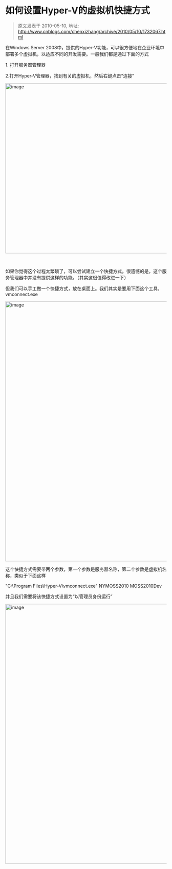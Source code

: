 # 如何设置Hyper-V的虚拟机快捷方式 
> 原文发表于 2010-05-10, 地址: http://www.cnblogs.com/chenxizhang/archive/2010/05/10/1732067.html 


<p>在Windows Server 2008中，提供的Hyper-V功能，可以很方便地在企业环境中部署多个虚拟机，以适应不同的开发需要。一般我们都是通过下面的方式</p> <p>1. 打开服务器管理器</p> <p>2.打开Hyper-V管理器，找到有关的虚拟机，然后右键点击“连接”</p> <p><a class="thickbox" href="http://images.cnblogs.com/cnblogs_com/chenxizhang/WindowsLiveWriter/HyperV_C611/image_2.png"><img title="image" border="0" alt="image" src="http://images.cnblogs.com/cnblogs_com/chenxizhang/WindowsLiveWriter/HyperV_C611/image_thumb.png" width="1046" height="530"></a> </p> <p>&nbsp;</p> <p>如果你觉得这个过程太繁琐了，可以尝试建立一个快捷方式。很遗憾的是，这个服务管理器中并没有提供这样的功能。（其实这很值得改进一下）</p> <p>但我们可以手工做一个快捷方式，放在桌面上。我们其实是要用下面这个工具，vmconnect.exe</p> <p><a class="thickbox" href="http://images.cnblogs.com/cnblogs_com/chenxizhang/WindowsLiveWriter/HyperV_C611/image_4.png"><img title="image" border="0" alt="image" src="http://images.cnblogs.com/cnblogs_com/chenxizhang/WindowsLiveWriter/HyperV_C611/image_thumb_1.png" width="1044" height="810"></a> </p> <p>这个快捷方式需要带两个参数，第一个参数是服务器名称，第二个参数是虚拟机名称，类似于下面这样</p> <p>"C:\Program Files\Hyper-V\vmconnect.exe" NYMOSS2010 MOSS2010Dev</p> <p>并且我们需要将该快捷方式设置为“以管理员身份运行”</p> <p><a class="thickbox" href="http://images.cnblogs.com/cnblogs_com/chenxizhang/WindowsLiveWriter/HyperV_C611/image_6.png"><img title="image" border="0" alt="image" src="http://images.cnblogs.com/cnblogs_com/chenxizhang/WindowsLiveWriter/HyperV_C611/image_thumb_2.png" width="1044" height="810"></a></p>